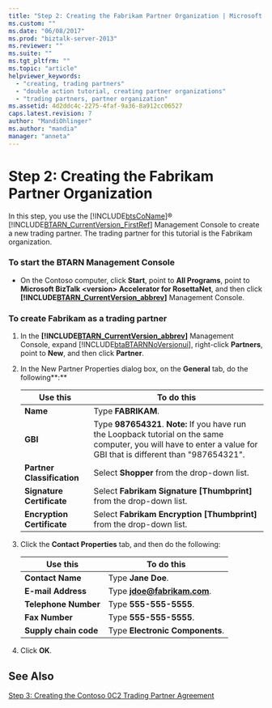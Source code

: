```yaml
---
title: "Step 2: Creating the Fabrikam Partner Organization | Microsoft Docs"
ms.custom: ""
ms.date: "06/08/2017"
ms.prod: "biztalk-server-2013"
ms.reviewer: ""
ms.suite: ""
ms.tgt_pltfrm: ""
ms.topic: "article"
helpviewer_keywords: 
  - "creating, trading partners"
  - "double action tutorial, creating partner organizations"
  - "trading partners, partner organization"
ms.assetid: 4d2ddc4c-2275-4faf-9a36-8a912cc06527
caps.latest.revision: 7
author: "MandiOhlinger"
ms.author: "mandia"
manager: "anneta"
---
```

# Step 2: Creating the Fabrikam Partner Organization
In this step, you use the [!INCLUDE[btsCoName](../../includes/btsconame-md.md)]® [!INCLUDE[BTARN_CurrentVersion_FirstRef](../../includes/btarn-currentversion-firstref-md.md)] Management Console to create a new trading partner. The trading partner for this tutorial is the Fabrikam organization.  
  
### To start the BTARN Management Console  
  
-   On the Contoso computer, click **Start**, point to **All Programs**, point to **Microsoft BizTalk \<version> Accelerator for RosettaNet**, and then click **[!INCLUDE[BTARN_CurrentVersion_abbrev](../../includes/btarn-currentversion-abbrev-md.md)]** Management Console.  
  
### To create Fabrikam as a trading partner  
  
1.  In the **[!INCLUDE[BTARN_CurrentVersion_abbrev](../../includes/btarn-currentversion-abbrev-md.md)]** Management Console, expand [!INCLUDE[btaBTARNNoVersionui](../../includes/btabtarnnoversionui-md.md)], right-click **Partners**, point to **New**, and then click **Partner**.  
  
2.  In the New Partner Properties dialog box, on the **General** tab, do the following**:**  
  
    |Use this|To do this|  
    |--------------|----------------|  
    |**Name**|Type **FABRIKAM**.|  
    |**GBI**|Type **987654321**. **Note:**  If you have run the Loopback tutorial on the same computer, you will have to enter a value for GBI that is different than "987654321".|  
    |**Partner Classification**|Select **Shopper** from the drop-down list.|  
    |**Signature Certificate**|Select **Fabrikam Signature [Thumbprint]** from the drop-down list.|  
    |**Encryption Certificate**|Select **Fabrikam Encryption [Thumbprint]** from the drop-down list.|  
  
3.  Click the **Contact Properties** tab, and then do the following:  
  
    |Use this|To do this|  
    |--------------|----------------|  
    |**Contact Name**|Type **Jane Doe**.|  
    |**E-mail Address**|Type **jdoe@fabrikam.com**.|  
    |**Telephone Number**|Type **555-555-5555**.|  
    |**Fax Number**|Type **555-555-5555**.|  
    |**Supply chain code**|Type **Electronic Components**.|  
  
4.  Click **OK**.  
  
## See Also  
 [Step 3: Creating the Contoso 0C2 Trading Partner Agreement](../../adapters-and-accelerators/accelerator-rosettanet/step-3-creating-the-contoso-0c2-trading-partner-agreement.md)